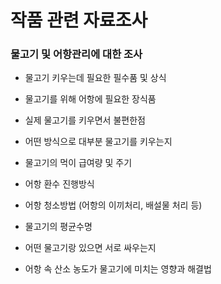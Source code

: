 # 작품 관련 자료조사

### 물고기 및 어항관리에 대한 조사  

* 물고기 키우는데 필요한 필수품 및 상식  

* 물고기를 위해 어항에 필요한 장식품  

* 실제 물고기를 키우면서 불편한점  

* 어떤 방식으로 대부분 물고기를 키우는지  

* 물고기의 먹이 급여량 및 주기  

* 어항 환수 진행방식  

* 어항 청소방법 (어항의 이끼처리, 배설물 처리 등)  

* 물고기의 평균수명  

* 어떤 물고기랑 있으면 서로 싸우는지  

* 어항 속 산소 농도가 물고기에 미치는 영향과 해결법
